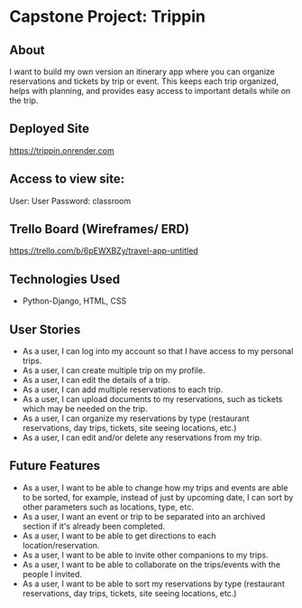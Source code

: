 # Capstone Project: Trippin

## About
I want to build my own version an itinerary app where you can organize reservations and tickets by trip or event. This keeps each trip organized, helps with planning, and provides easy access to important details while on the trip.

## Deployed Site
https://trippin.onrender.com

## Access to view site:
User: User
Password: classroom

## Trello Board (Wireframes/ ERD)
https://trello.com/b/6pEWXBZy/travel-app-untitled

## Technologies Used
+ Python-Django, HTML, CSS

## User Stories
+ As a user, I can log into my account so that I have access to my personal trips.
+ As a user, I can create multiple trip on my profile.
+ As a user, I can edit the details of a trip.
+ As a user, I can add multiple reservations to each trip.
+ As a user, I can upload documents to my reservations, such as tickets which may be needed on the trip.
+ As a user, I can organize my reservations by type (restaurant reservations, day trips, tickets, site seeing locations, etc.)
+ As a user, I can edit and/or delete any reservations from my trip.

## Future Features
+ As a user, I want to be able to change how my trips and events are able to be sorted, for example, instead of just by upcoming date, I can sort by other parameters such as locations, type, etc.
+ As a user, I want an event or trip to be separated into an archived section if it's already been completed.
+ As a user, I want to be able to get directions to each location/reservation.
+ As a user, I want to be able to invite other companions to my trips.
+ As a user, I want to be able to collaborate on the trips/events with the people I invited.
+ As a user, I want to be able to sort my reservations by type (restaurant reservations, day trips, tickets, site seeing locations, etc.)